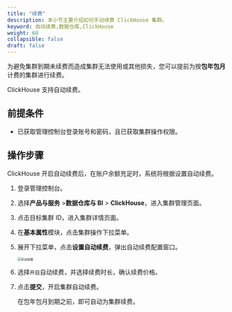 ```yaml
---
title: "续费"
description: 本小节主要介绍如何手动续费 ClickHouse 集群。 
keyword: 自动续费,数据仓库,ClickHouse
weight: 60
collapsible: false
draft: false
---
```


为避免集群到期未续费而造成集群无法使用或其他损失，您可以提前为按**包年包月**计费的集群进行续费。

ClickHouse 支持自动续费。

## 前提条件

- 已获取管理控制台登录账号和密码，且已获取集群操作权限。

## 操作步骤

ClickHouse 开启自动续费后，在账户余额充足时，系统将根据设置自动续费。

1. 登录管理控制台。
2. 选择**产品与服务** >**数据仓库与 BI** > **ClickHouse**，进入集群管理页面。
3. 点击目标集群 ID，进入集群详情页面。
4. 在**基本属性**模块，点击集群操作下拉菜单。
5. 展开下拉菜单，点击**设置自动续费**，弹出自动续费配置窗口。

   <img src="../../../_images/auto_renew_manual.png" alt="手动续费" style="zoom:50%;" />

6. 选择`开启`自动续费，并选择续费时长，确认续费价格。
7. 点击**提交**，开启集群自动续费。

   在包年包月到期之前，即可自动为集群续费。
